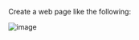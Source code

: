 Create a web page like the following:

![image](https://github.com/nsinorov/SoftUniMainPath/assets/45227327/c8deefd6-26cb-48b1-9c9b-da77fbba7561)

